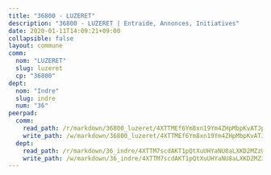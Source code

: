 ```yaml
---
title: "36800 - LUZERET"
description: "36800 - LUZERET | Entraide, Annonces, Initiatives"
date: 2020-01-11T14:09:21+09:00
collapsible: false
layout: commune
comm:
  nom: "LUZERET"
  slug: luzeret
  cp: "36800"
dept:
  nom: "Indre"
  slug: indre
  num: "36"
peerpad:
  comm:
    read_path: /r/markdown/36800_luzeret/4XTTMEf6Ym8xn19Ym4ZHpMbpKvATJpsxCDP8DyXk9nYqSNmCi
    write_path: /w/markdown/36800_luzeret/4XTTMEf6Ym8xn19Ym4ZHpMbpKvATJpsxCDP8DyXk9nYqSNmCi-K3TgTjD4rD333ALFvsXB2AGKPbAwcBr1aY1hETbsvD1Jehwa7EGY6YtcFyR9nXpUoQZ1zaGx8h8oEaodMYzveFHg5YjUSY2Wz6jCx7NTsohRDccsY6dBjw6UWVepDhnJBhHuQtbx
  dept:
    read_path: /r/markdown/36_indre/4XTTM7scdAKT1pQtXuUHYaNU8aLXKD2MZzUyDRUiaoLJH1te1
    write_path: /w/markdown/36_indre/4XTTM7scdAKT1pQtXuUHYaNU8aLXKD2MZzUyDRUiaoLJH1te1-K3TgUJm9AdSDNtPtmMKFa5Tiw77X4i7zf6CsTYrtgVdahxAwuJV6RAfi8dWyH9wrbVDRxjX7knrwwECg7WApeuWQ945kurMeJLQeKJv4CQZseab78J3HMioZhgr2H44E9b6FqBoT
---
```


